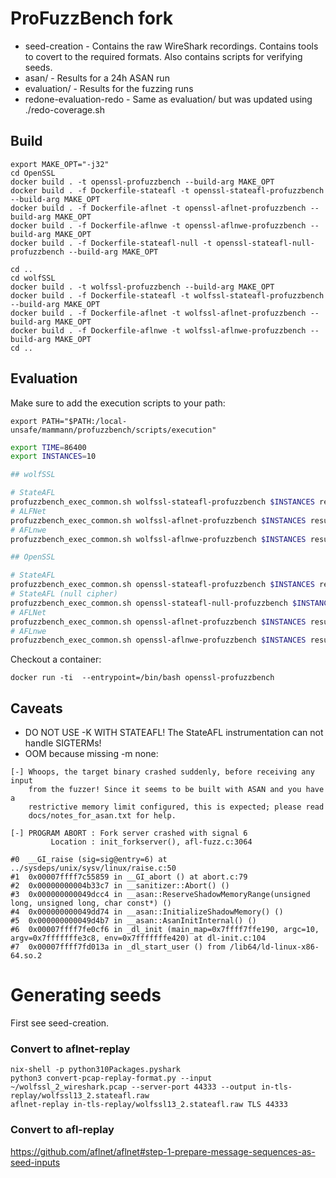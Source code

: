 # ProFuzzBench fork

* seed-creation - Contains the raw WireShark recordings. Contains tools to covert to the required formats. Also contains scripts for verifying seeds.
* asan/ - Results for a 24h ASAN run
* evaluation/ - Results for the fuzzing runs
* redone-evaluation-redo - Same as evaluation/ but was updated using ./redo-coverage.sh


## Build

```
export MAKE_OPT="-j32"
cd OpenSSL
docker build . -t openssl-profuzzbench --build-arg MAKE_OPT
docker build . -f Dockerfile-stateafl -t openssl-stateafl-profuzzbench --build-arg MAKE_OPT
docker build . -f Dockerfile-aflnet -t openssl-aflnet-profuzzbench --build-arg MAKE_OPT
docker build . -f Dockerfile-aflnwe -t openssl-aflnwe-profuzzbench --build-arg MAKE_OPT
docker build . -f Dockerfile-stateafl-null -t openssl-stateafl-null-profuzzbench --build-arg MAKE_OPT

cd ..
cd wolfSSL
docker build . -t wolfssl-profuzzbench --build-arg MAKE_OPT
docker build . -f Dockerfile-stateafl -t wolfssl-stateafl-profuzzbench --build-arg MAKE_OPT
docker build . -f Dockerfile-aflnet -t wolfssl-aflnet-profuzzbench --build-arg MAKE_OPT
docker build . -f Dockerfile-aflnwe -t wolfssl-aflnwe-profuzzbench --build-arg MAKE_OPT
cd ..
```

## Evaluation

Make sure to add the execution scripts to your path:

```
export PATH="$PATH:/local-unsafe/mammann/profuzzbench/scripts/execution"
```

```bash
export TIME=86400
export INSTANCES=10

## wolfSSL

# StateAFL
profuzzbench_exec_common.sh wolfssl-stateafl-profuzzbench $INSTANCES results-wolfssl-stateafl stateafl out-wolfssl-stateafl "-P TLS -D 10000 -q 3 -s 3 -E -m none -t 1000" $TIME 5 &
# ALFNet
profuzzbench_exec_common.sh wolfssl-aflnet-profuzzbench $INSTANCES results-wolfssl aflnet out-wolfssl "-P TLS -D 10000 -q 3 -s 3 -E -R -W 100 -m none -K" $TIME 5 &
# AFLnwe
profuzzbench_exec_common.sh wolfssl-aflnwe-profuzzbench $INSTANCES results-wolfssl-aflnwe aflnwe out-wolfssl-aflnwe "-D 10000 -W 100 -K -m none" $TIME 5 &

## OpenSSL

# StateAFL
profuzzbench_exec_common.sh openssl-stateafl-profuzzbench $INSTANCES results-openssl-stateafl stateafl out-openssl-stateafl "-P TLS -D 10000 -q 3 -s 3 -E -m none -t 1000" $TIME 5 &
# StateAFL (null cipher)
profuzzbench_exec_common.sh openssl-stateafl-null-profuzzbench $INSTANCES results-openssl-stateafl-null stateafl out-openssl-stateafl-null "-P TLS -D 10000 -q 3 -s 3 -E -m none -t 1000" $TIME 5 &
# AFLNet
profuzzbench_exec_common.sh openssl-aflnet-profuzzbench $INSTANCES results-openssl aflnet out-openssl "-P TLS -D 10000 -q 3 -s 3 -E -R -W 100 -m none -K" $TIME 5 &
# AFLnwe
profuzzbench_exec_common.sh openssl-aflnwe-profuzzbench $INSTANCES results-openssl-aflnwe aflnwe out-openssl-aflnwe "-D 10000 -W 100 -K -m none" $TIME 5 &
```

Checkout a container:

```
docker run -ti  --entrypoint=/bin/bash openssl-profuzzbench
```

## Caveats

* DO NOT USE -K WITH STATEAFL! The StateAFL instrumentation can not handle SIGTERMs!
* OOM because missing -m none:
```
[-] Whoops, the target binary crashed suddenly, before receiving any input
    from the fuzzer! Since it seems to be built with ASAN and you have a
    restrictive memory limit configured, this is expected; please read
    docs/notes_for_asan.txt for help.

[-] PROGRAM ABORT : Fork server crashed with signal 6
         Location : init_forkserver(), afl-fuzz.c:3064

#0  __GI_raise (sig=sig@entry=6) at ../sysdeps/unix/sysv/linux/raise.c:50
#1  0x00007ffff7c55859 in __GI_abort () at abort.c:79
#2  0x00000000004b33c7 in __sanitizer::Abort() ()
#3  0x000000000049dcc4 in __asan::ReserveShadowMemoryRange(unsigned long, unsigned long, char const*) ()
#4  0x000000000049dd74 in __asan::InitializeShadowMemory() ()
#5  0x000000000049d4b7 in __asan::AsanInitInternal() ()
#6  0x00007ffff7fe0cf6 in _dl_init (main_map=0x7ffff7ffe190, argc=10, argv=0x7fffffffe3c8, env=0x7fffffffe420) at dl-init.c:104
#7  0x00007ffff7fd013a in _dl_start_user () from /lib64/ld-linux-x86-64.so.2
```

# Generating seeds

First see seed-creation.

### Convert to aflnet-replay

```
nix-shell -p python310Packages.pyshark
python3 convert-pcap-replay-format.py --input ~/wolfssl_2_wireshark.pcap --server-port 44333 --output in-tls-replay/wolfssl13_2.stateafl.raw
aflnet-replay in-tls-replay/wolfssl13_2.stateafl.raw TLS 44333
```

### Convert to afl-replay

https://github.com/aflnet/aflnet#step-1-prepare-message-sequences-as-seed-inputs